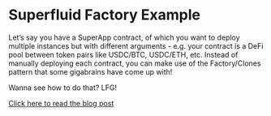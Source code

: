 # Superfluid Factory Example

Let’s say you have a SuperApp contract, of which you want to deploy multiple instances but with different arguments - e.g. your contract is a DeFi pool between token pairs like USDC/BTC, USDC/ETH, etc.
Instead of manually deploying each contract, you can make use of the Factory/Clones pattern that some gigabrains have come up with!

Wanna see how to do that? LFG!

[Click here to read the blog post](https://mirror.xyz/0x52EF1F3c4A1068d0079093cD2DCAe9eBE9Edcb8F/z1G6E675cThAauR1iVQZhBnsQscU_UKR_QijQyHXU4M)
